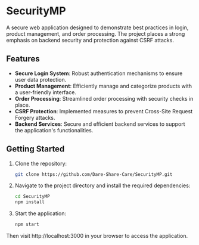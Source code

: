 # SecurityMP

A secure web application designed to demonstrate best practices in login, product management, and order processing. The project places a strong emphasis on backend security and protection against CSRF attacks.

## Features

- **Secure Login System**: Robust authentication mechanisms to ensure user data protection.
- **Product Management**: Efficiently manage and categorize products with a user-friendly interface.
- **Order Processing**: Streamlined order processing with security checks in place.
- **CSRF Protection**: Implemented measures to prevent Cross-Site Request Forgery attacks.
- **Backend Services**: Secure and efficient backend services to support the application's functionalities.

## Getting Started

1. Clone the repository:
   ```bash
   git clone https://github.com/Dare-Share-Care/SecurityMP.git
   ```
2. Navigate to the project directory and install the required dependencies:
   ```bash
   cd SecurityMP
   npm install
   ```
3. Start the application:
   ```bash
   npm start
   ```
   
Then visit http://localhost:3000 in your browser to access the application.

